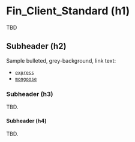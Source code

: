 # Fin_Client_Standard (h1)

TBD

## Subheader (h2)

Sample bulleted, grey-background, link text:

-   [`express`](http://expressjs.com/)
-   [`mongoose`](http://mongoosejs.com/)

### Subheader (h3)

TBD.

#### Subheader (h4)

TBD.
